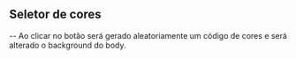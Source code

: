 ## Seletor de cores

-- Ao clicar no botão será gerado aleatoriamente um código de cores e será alterado o background do body.
